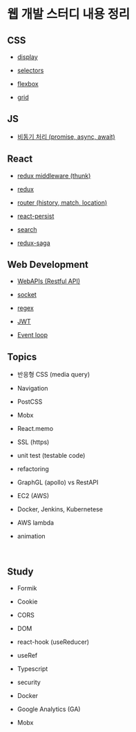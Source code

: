 # 웹 개발 스터디 내용 정리

## CSS

- [display](https://github.com/doheelab/js-study/blob/master/CSS/Display.md)

- [selectors](https://github.com/doheelab/js-study/blob/master/CSS/Selectors.md)

- [flexbox](https://github.com/doheelab/js-study/blob/master/CSS/Flexbox.md)

- [grid](https://github.com/doheelab/js-study/blob/master/CSS/Grid.md)

## JS

- [비동기 처리 (promise, async, await)](https://github.com/doheelab/js-study/tree/master/async)

## React

- [redux middleware (thunk)](https://github.com/doheelab/js-study/tree/master/redux-thunk)

- [redux](https://github.com/doheelab/js-study/tree/master/redux)

- [router (history, match, location)](https://github.com/doheelab/js-study/tree/master/react-router)

- [react-persist](https://github.com/doheelab/js-study/tree/master/react-persist)

- [search](https://github.com/doheelab/js-study/tree/master/search)

- [redux-saga](https://github.com/doheelab/js-study/tree/master/redux-saga)

## Web Development

- [WebAPIs (Restful API)](https://github.com/doheelab/js-study/tree/master/WebAPIs)

- [socket](https://github.com/doheelab/js-study/tree/master/socket)

- [regex](https://github.com/doheelab/js-study/tree/master/regex)

- [JWT](https://github.com/doheelab/js-study/tree/master/jwt)

- [Event loop](https://github.com/doheelab/js-study/tree/master/event-loop)


## Topics

* 반응형 CSS (media query)

* Navigation

* PostCSS

* Mobx

* React.memo

* SSL (https)

* unit test (testable code)

* refactoring

* GraphGL (apollo) vs RestAPI

* EC2 (AWS)

* Docker, Jenkins, Kubernetese

* AWS lambda

* animation


<br>

## Study

- Formik

- Cookie

- CORS

- DOM

- react-hook (useReducer)

- useRef

- Typescript

- security

- Docker

- Google Analytics (GA)

- Mobx